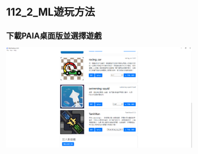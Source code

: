 # 112_2_ML遊玩方法 
## 下載PAIA桌面版並選擇遊戲
![下載PAIA桌面版並選擇遊戲](https://github.com/c108112168/112_2_ML/blob/main/pic/%E6%B5%81%E7%A8%8B1.PNG)
